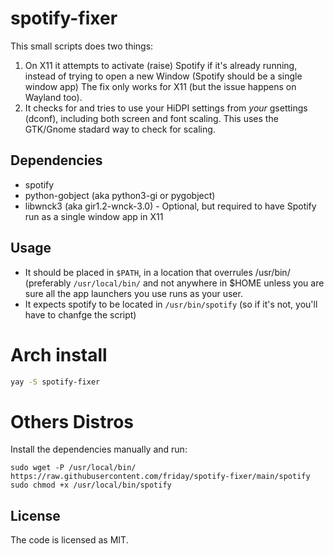 # spotify-fixer

This small scripts does two things:

1. On X11 it attempts to activate (raise) Spotify if it's already running,
   instead of trying to open a new Window (Spotify should be a single window app)
   The fix only works for X11 (but the issue happens on Wayland too).
2. It checks for and tries to use your HiDPI settings from _your_ gsettings (dconf),
   including both screen and font scaling. This uses the GTK/Gnome stadard way to check for scaling.

## Dependencies
* spotify
* python-gobject (aka python3-gi or pygobject)
* libwnck3 (aka gir1.2-wnck-3.0) - Optional, but required to have Spotify run as a single window app in X11

## Usage

* It should be placed in `$PATH`, in a location that overrules /usr/bin/ (preferably `/usr/local/bin/` and not anywhere in $HOME unless you are sure all the app launchers you use runs as your user.
* It expects spotify to be located in `/usr/bin/spotify` (so if it's not, you'll have to chanfge the script)

# Arch install
```sh
yay -S spotify-fixer
```

# Others Distros
Install the dependencies manually and run:
```
sudo wget -P /usr/local/bin/ https://raw.githubusercontent.com/friday/spotify-fixer/main/spotify
sudo chmod +x /usr/local/bin/spotify
```

## License

The code is licensed as MIT.
